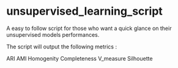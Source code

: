 # unsupervised_learning_script

A easy to follow script for those who want a quick glance on their unsupervised models performances.

The script will output the following metrics :

ARI
AMI
Homogenity
Completeness
V_measure
Silhouette
